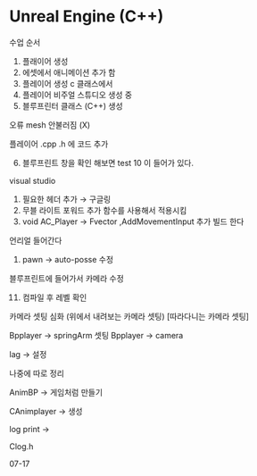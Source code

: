 # Unreal Engine (C++)

수업 순서

1. 플래이어 생성
2. 에셋에서 애니메이션 추가 함 
3. 플레이어 생성 c 클래스에서 
4. 플레이어 비주얼 스튜디오 생성 중
5. 블루프린터 클래스 (C++) 생성

오류 mesh 안불러짐  (X)

플레이어 .cpp .h 에 코드 추가 

 6. 블루프린트 창을 확인 해보면 test 10 이 들어가 있다.

visual studio 

1. 필요한 헤더 추가 → 구글링
2. 무블 라이트 포워드 추가 함수를 사용해서 적용시킴
3. void AC_Player → Fvector ,AddMovementInput 추가 빌드 한다 

언리얼 들어간다

1.  pawn → auto-posse 수정

블루프린트에 들어가서 카메라 수정 

 11.  컴파일 후 레벨 확인

카메라 셋팅 심화 (위에서 내려보는 카메라 셋팅) [따라다니는 카메라 셋팅]

Bpplayer → springArm 셋팅
 Bpplayer → camera

lag → 설정

나중에 따로 정리 

AnimBP → 게임처럼 만들기 

CAnimplayer → 생성 

log print ->

Clog.h

07-17

